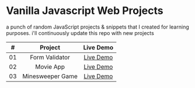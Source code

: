 # Vanilla Javascript Web Projects
a punch of random JavaScript projects &amp; snippets that I created for learning purposes.
i'll continuously update this repo with new projects 

| **#** |   **Project**  |                                     **Live Demo**                                    |
|:-----:|:--------------:|:------------------------------------------------------------------------------------:|
| 01    | Form Validator | <a href="https://khaled-form-validation.netlify.app//" target="_blank">Live Demo</a> |
| 02    | Movie App      | <a href="https://khaled-movie-app.netlify.app//" target="_blank">Live Demo</a> |
| 03    | Minesweeper Game | <a href="https://khaled-minesweeper.netlify.app/" target="_blank">Live Demo</a> |
